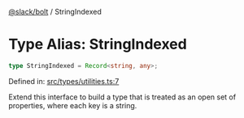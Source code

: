[@slack/bolt](../index.md) / StringIndexed

# Type Alias: StringIndexed

```ts
type StringIndexed = Record<string, any>;
```

Defined in: [src/types/utilities.ts:7](https://github.com/slackapi/bolt-js/blob/main/src/types/utilities.ts#L7)

Extend this interface to build a type that is treated as an open set of properties, where each key is a string.
